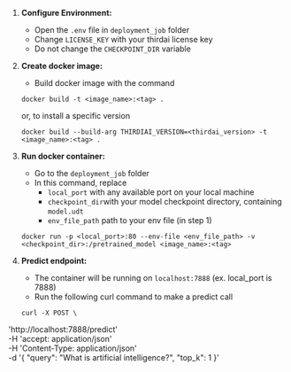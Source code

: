 1. **Configure Environment:**
   - Open the `.env` file in `deployment_job` folder 
   - Change `LICENSE_KEY` with your thirdai license key
   - Do not change the `CHECKPOINT_DIR` variable

2. **Create docker image:**
   - Build docker image with the command
   ```
   docker build -t <image_name>:<tag> .
   ```
   or, to install a specific version
   ```
   docker build --build-arg THIRDIAI_VERSION=<thirdai_version> -t <image_name>:<tag> .
   ```

3. **Run docker container:**  
   - Go to the `deployment_job` folder 
   - In this command, replace 
      -  `local_port` with any available port on your local machine
      -  `checkpoint_dir`with your model checkpoint directory, containing `model.udt`
      -  `env_file_path` path to your env file (in step 1)
   ```
   docker run -p <local_port>:80 --env-file <env_file_path> -v <checkpoint_dir>:/pretrained_model <image_name>:<tag>
   ```

4. **Predict endpoint:**
   - The container will be running on `localhost:7888` (ex. local_port is 7888)
   - Run the following curl command to make a predict call
   ```
   curl -X POST \
  'http://localhost:7888/predict' \
  -H 'accept: application/json' \
  -H 'Content-Type: application/json' \
  -d '{
    "query": "What is artificial intelligence?",
    "top_k": 1
  }'
   ```